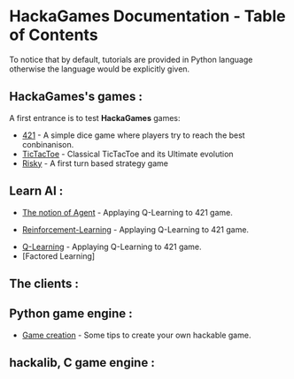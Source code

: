 # HackaGames Documentation - Table of Contents

To notice that by default, tutorials are provided in Python language otherwise the language would be explicitly given. 

## HackaGames's games :

A first entrance is to test **HackaGames** games:

- [421](./tuto-game-421.md) - A simple dice game where players try to reach the best conbinanison.
- [TicTacToe](./tuto-game-tictactoe.md) - Classical TicTacToe and its Ultimate evolution
- [Risky](./tuto-game-risky.md) - A first turn based strategy game

## Learn AI :

<!--
### Basis
-->

- [The notion of Agent]() - Applaying Q-Learning to 421 game.
<!-- [Decision Tree]() - Applaying Decision Tree. -->
- [Reinforcement-Learning]() - Applaying Q-Learning to 421 game.

<!--
### Level up
-->

- [Q-Learning]() - Applaying Q-Learning to 421 game.
- [Factored Learning]

<!--
- [Decision Tree]() - Applaying Decision Tree.
- [Alpha-Beta]() - 
- [Factorized Q-Learning]() - Applaying Decision-Tree technics combined to Q-Learning with 421 game.
- [Decision Tree v2]() - Use Object-Oriented Programming to 
- [Q-Learning]() - Applaying Q-Learning to 421 game.
- [Factorized Q-Learning]() - Applaying Q-Learning to 421 game.
-->

## The clients :


## Python game engine :

- [Game creation](./tuto-engine-gamecreation-python.md) - Some tips to create your own hackable game.

## hackalib, C game engine :



